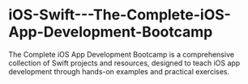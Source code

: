 # iOS-Swift---The-Complete-iOS-App-Development-Bootcamp
The Complete iOS App Development Bootcamp is a comprehensive collection of Swift projects and resources, designed to teach iOS app development through hands-on examples and practical exercises.
